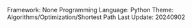 Framework: None 
Programming Language: Python 
Theme: Algorithms/Optimization/Shortest Path
Last Update: 20240902
